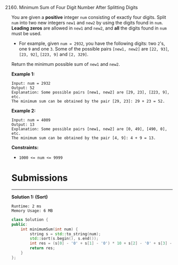 2160. Minimum Sum of Four Digit Number After Splitting Digits

You are given a **positive** integer `num` consisting of exactly four digits. Split `num` into two new integers `new1` and `new2` by using the digits found in `num`. **Leading zeros** are allowed in `new1` and `new2`, and **all** the digits found in `num` must be used.

* For example, given `num = 2932`, you have the following digits: two `2`'s, one `9` and one `3`. Some of the possible pairs `[new1, new2]` are `[22, 93]`, `[23, 92]`, `[223, 9]` and `[2, 329]`.

Return the minimum possible sum of `new1` and `new2`.

 

**Example 1:**
```
Input: num = 2932
Output: 52
Explanation: Some possible pairs [new1, new2] are [29, 23], [223, 9], etc.
The minimum sum can be obtained by the pair [29, 23]: 29 + 23 = 52.
```

**Example 2:**
```
Input: num = 4009
Output: 13
Explanation: Some possible pairs [new1, new2] are [0, 49], [490, 0], etc. 
The minimum sum can be obtained by the pair [4, 9]: 4 + 9 = 13.
```

**Constraints:**

* `1000 <= num <= 9999`

# Submissions
---
**Solution 1: (Sort)**
```
Runtime: 2 ms
Memory Usage: 6 MB
```
```c++
class Solution {
public:
    int minimumSum(int num) {
        string s = std::to_string(num);
        std::sort(s.begin(), s.end());
        int res = (s[0] - '0' + s[1] - '0') * 10 + s[2] - '0' + s[3] - '0';
        return res;
    }
};
```

